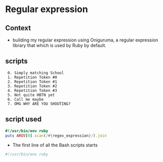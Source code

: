# Regular expression

## Context

* building my regular expression using Oniguruma, a regular expression library that which is used by Ruby by default. 

## scripts

	 0. Simply matching School
	 1. Repetition Token #0
	 2. Repetition Token #1
	 3. Repetition Token #2
	 4. Repetition Token #3
	 5. Not quite HBTN yet
	 6. Call me maybe
	 7. OMG WHY ARE YOU SHOUTING?
## script used

```ruby
#!/usr/bin/env ruby
puts ARGV[0].scan(/#{regex_expression}/).join
```

* The first line of all the  Bash scripts starts 
```bash 
#!/usr/bin/env ruby
```
